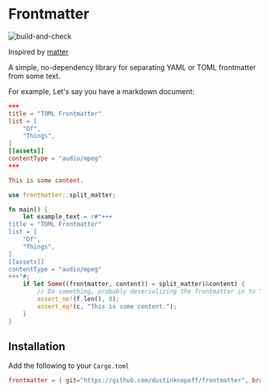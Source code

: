 # Frontmatter 

![build-and-check](https://github.com/dustinknopoff/frontmatter/workflows/build-and-check/badge.svg)

Inspired by [matter](https://crates.io/crates/matter)

A simple, no-dependency library for separating YAML or TOML frontmatter from some text.

For example, Let's say you have a markdown document:

```toml
+++
title = "TOML Frontmatter"
list = [
    "Of",
    "Things",
]
[[assets]]
contentType = "audio/mpeg"
+++

This is some content.
```

```rust
use frontmatter::split_matter;

fn main() {
    let example_text = r#"+++
title = "TOML Frontmatter"
list = [
    "Of",
    "Things",
]
[[assets]]
contentType = "audio/mpeg"
+++"#;
    if let Some((frontmatter, content)) = split_matter(&content) {
        // Do something, probably deserializing the frontmatter in to YAML/TOML
        assert_ne!(f.len(), 0);
        assert_eq!(c, "This is some content.");
    }
}
```

## Installation

Add the following to your `Cargo.toml`

```toml
frontmatter = { git="https://github.com/dustinknopoff/frontmatter", branch="master"}
```